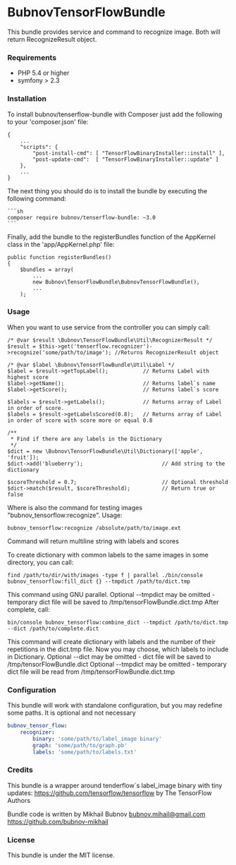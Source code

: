 BubnovTensorFlowBundle
=================

This bundle provides service and command to recognize image.
Both will return RecognizeResult object.

### Requirements

- PHP 5.4 or higher
- symfony > 2.3 


### Installation

To install bubnov/tenserflow-bundle with Composer just add the following to your 'composer.json' file:

    {
        ...
        "scripts": {
            "post-install-cmd": [ "TensorFlowBinaryInstaller::install" ],
            "post-update-cmd":  [ "TensorFlowBinaryInstaller::update" ]
        },
        ...
    }

The next thing you should do is to install the bundle by executing the following command:

    ```sh
    composer require bubnov/tenserflow-bundle: ~3.0
    ```

Finally, add the bundle to the registerBundles function of the AppKernel class in the 'app/AppKernel.php' file:

    public function registerBundles()
    {
        $bundles = array(
            ...
            new Bubnov\TensorFlowBundle\BubnovTensorFlowBundle(),
            ...
        );

### Usage

When you want to use service from the controller you can simply call:

    /* @var $result \Bubnov\TensorFlowBundle\Util\RecognizerResult */
    $result = $this->get('tenserflow.recognizer')->recognize('some/path/to/image'); //Returns RecognizerResult object

    /* @var $label \Bubnov\TensorFlowBundle\Util\Label */
    $label = $result->getTopLabel();           // Returns Label with highest score
    $label->getName();                         // Returns label`s name
    $label->getScore();                        // Returns label`s score

    $labels = $result->getLabels();            // Returns array of Label in order of score.
    $labels = $result->getLabelsScored(0.8);   // Returns array of Label in order of score with score more or equal 0.8

    /**
     * Find if there are any labels in the Dictionary
     */
    $dict = new \Bubnov\TensorFlowBundle\Util\Dictionary(['apple', 'fruit']);
    $dict->add('blueberry');                         // Add string to the dictionary
    
    $scoreThreshold = 0.7;                           // Optional threshold
    $dict->match($result, $scoreThreshold);          // Return true or false

Where is also the command for testing images "bubnov_tensorflow:recognize". Usage:

    bubnov_tensorflow:recognize /absolute/path/to/image.ext

Command will return multiline string with labels and scores

To create dictionary with common labels to the same images in some directory, you can call:

    find /path/to/dir/with/images -type f | parallel ./bin/console bubnov_tensorflow:fill_dict {} --tmpdict /path/to/dict.tmp

This command using GNU parallel. Optional --tmpdict may be omitted - temporary dict file will be saved to /tmp/tensorFlowBundle.dict.tmp
After complete, call:

    bin/console bubnov_tensorflow:combine_dict --tmpdict /path/to/dict.tmp --dict /path/to/complete.dict

This command will create dictionary with labels and the number of their repetitions in the dict.tmp file.
Now you may choose, which labels to include in Dictionary.
Optional --dict may be omitted - dict file will be saved to /tmp/tensorFlowBundle.dict
Optional --tmpdict may be omitted - temporary dict file will be read from /tmp/tensorFlowBundle.dict.tmp


### Configuration

This bundle will work with standalone configuration, but you may redefine some paths. It is optional and not necessary

```yml
bubnov_tensor_flow:
    recognizer:
        binary: 'some/path/to/label_image binary'
        graph: 'some/path/to/graph.pb'
        labels: 'some/path/to/labels.txt'

```


### Credits

This bundle is a wrapper around tenderflow`s label_image binary with tiny updates:
https://github.com/tensorflow/tensorflow by The TensorFlow Authors

Bundle code is written by Mikhail Bubnov
bubnov.mihail@gmail.com
https://github.com/bubnov-mikhail


### License

This bundle is under the MIT license.
